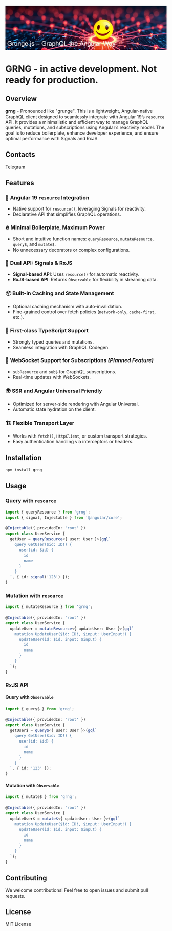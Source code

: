 ![smile](https://raw.githubusercontent.com/nektobit/grng/refs/heads/master/banner.webp)

# GRNG - in active development. Not ready for production.

## Overview
**grng** - Pronounced like "grunge". This is a lightweight, Angular-native GraphQL client designed to seamlessly integrate with Angular 19’s `resource` API. It provides a minimalistic and efficient way to manage GraphQL queries, mutations, and subscriptions using Angular’s reactivity model. The goal is to reduce boilerplate, enhance developer experience, and ensure optimal performance with Signals and RxJS.

## Contacts
[Telegram](https://t.me/grunge_js)

## Features

### 🚀 **Angular 19 `resource` Integration**
- Native support for `resource()`, leveraging Signals for reactivity.
- Declarative API that simplifies GraphQL operations.

### 🔥 **Minimal Boilerplate, Maximum Power**
- Short and intuitive function names: `queryResource`, `mutateResource`, `query$`, and `mutate$`.
- No unnecessary decorators or complex configurations.

### 🔄 **Dual API: Signals & RxJS**
- **Signal-based API**: Uses `resource()` for automatic reactivity.
- **RxJS-based API**: Returns `Observable` for flexibility in streaming data.

### 📦 **Built-in Caching and State Management**
- Optional caching mechanism with auto-invalidation.
- Fine-grained control over fetch policies (`network-only`, `cache-first`, etc.).

### 🔑 **First-class TypeScript Support**
- Strongly typed queries and mutations.
- Seamless integration with GraphQL Codegen.

### 📡 **WebSocket Support for Subscriptions** *(Planned Feature)*
- `subResource` and `sub$` for GraphQL subscriptions.
- Real-time updates with WebSockets.

### 🌍 **SSR and Angular Universal Friendly**
- Optimized for server-side rendering with Angular Universal.
- Automatic state hydration on the client.

### 🏗 **Flexible Transport Layer**
- Works with `fetch()`, `HttpClient`, or custom transport strategies.
- Easy authentication handling via interceptors or headers.

## Installation

```sh
npm install grng
```

## Usage

### **Query with `resource`**
```typescript
import { queryResource } from 'grng';
import { signal, Injectable } from '@angular/core';

@Injectable({ providedIn: 'root' })
export class UserService {
  getUser = queryResource<{ user: User }>(gql`
    query GetUser($id: ID!) {
      user(id: $id) {
        id
        name
      }
    }
  `, { id: signal('123') });
}
```

### **Mutation with `resource`**
```typescript
import { mutateResource } from 'grng';

@Injectable({ providedIn: 'root' })
export class UserService {
  updateUser = mutateResource<{ updateUser: User }>(gql`
    mutation UpdateUser($id: ID!, $input: UserInput!) {
      updateUser(id: $id, input: $input) {
        id
        name
      }
    }
  `);
}
```

### **RxJS API**
#### **Query with `Observable`**
```typescript
import { query$ } from 'grng';

@Injectable({ providedIn: 'root' })
export class UserService {
  getUser$ = query$<{ user: User }>(gql`
    query GetUser($id: ID!) {
      user(id: $id) {
        id
        name
      }
    }
  `, { id: '123' });
}
```

#### **Mutation with `Observable`**
```typescript
import { mutate$ } from 'grng';

@Injectable({ providedIn: 'root' })
export class UserService {
  updateUser$ = mutate$<{ updateUser: User }>(gql`
    mutation UpdateUser($id: ID!, $input: UserInput!) {
      updateUser(id: $id, input: $input) {
        id
        name
      }
    }
  `);
}
```

## Contributing
We welcome contributions! Feel free to open issues and submit pull requests.

## License
MIT License


